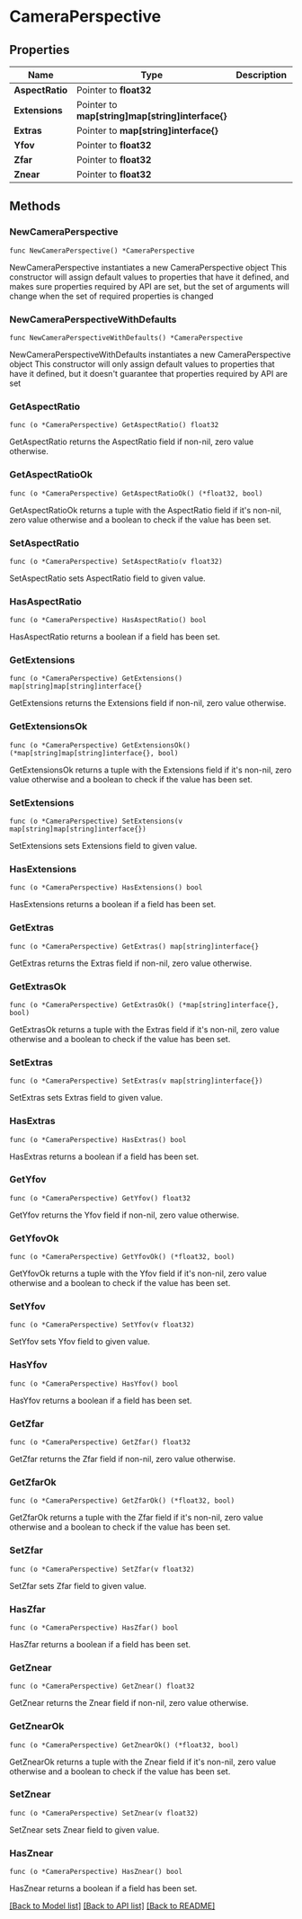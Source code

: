 # CameraPerspective

## Properties

Name | Type | Description | Notes
------------ | ------------- | ------------- | -------------
**AspectRatio** | Pointer to **float32** |  | [optional] 
**Extensions** | Pointer to **map[string]map[string]interface{}** |  | [optional] 
**Extras** | Pointer to **map[string]interface{}** |  | [optional] 
**Yfov** | Pointer to **float32** |  | [optional] 
**Zfar** | Pointer to **float32** |  | [optional] 
**Znear** | Pointer to **float32** |  | [optional] 

## Methods

### NewCameraPerspective

`func NewCameraPerspective() *CameraPerspective`

NewCameraPerspective instantiates a new CameraPerspective object
This constructor will assign default values to properties that have it defined,
and makes sure properties required by API are set, but the set of arguments
will change when the set of required properties is changed

### NewCameraPerspectiveWithDefaults

`func NewCameraPerspectiveWithDefaults() *CameraPerspective`

NewCameraPerspectiveWithDefaults instantiates a new CameraPerspective object
This constructor will only assign default values to properties that have it defined,
but it doesn't guarantee that properties required by API are set

### GetAspectRatio

`func (o *CameraPerspective) GetAspectRatio() float32`

GetAspectRatio returns the AspectRatio field if non-nil, zero value otherwise.

### GetAspectRatioOk

`func (o *CameraPerspective) GetAspectRatioOk() (*float32, bool)`

GetAspectRatioOk returns a tuple with the AspectRatio field if it's non-nil, zero value otherwise
and a boolean to check if the value has been set.

### SetAspectRatio

`func (o *CameraPerspective) SetAspectRatio(v float32)`

SetAspectRatio sets AspectRatio field to given value.

### HasAspectRatio

`func (o *CameraPerspective) HasAspectRatio() bool`

HasAspectRatio returns a boolean if a field has been set.

### GetExtensions

`func (o *CameraPerspective) GetExtensions() map[string]map[string]interface{}`

GetExtensions returns the Extensions field if non-nil, zero value otherwise.

### GetExtensionsOk

`func (o *CameraPerspective) GetExtensionsOk() (*map[string]map[string]interface{}, bool)`

GetExtensionsOk returns a tuple with the Extensions field if it's non-nil, zero value otherwise
and a boolean to check if the value has been set.

### SetExtensions

`func (o *CameraPerspective) SetExtensions(v map[string]map[string]interface{})`

SetExtensions sets Extensions field to given value.

### HasExtensions

`func (o *CameraPerspective) HasExtensions() bool`

HasExtensions returns a boolean if a field has been set.

### GetExtras

`func (o *CameraPerspective) GetExtras() map[string]interface{}`

GetExtras returns the Extras field if non-nil, zero value otherwise.

### GetExtrasOk

`func (o *CameraPerspective) GetExtrasOk() (*map[string]interface{}, bool)`

GetExtrasOk returns a tuple with the Extras field if it's non-nil, zero value otherwise
and a boolean to check if the value has been set.

### SetExtras

`func (o *CameraPerspective) SetExtras(v map[string]interface{})`

SetExtras sets Extras field to given value.

### HasExtras

`func (o *CameraPerspective) HasExtras() bool`

HasExtras returns a boolean if a field has been set.

### GetYfov

`func (o *CameraPerspective) GetYfov() float32`

GetYfov returns the Yfov field if non-nil, zero value otherwise.

### GetYfovOk

`func (o *CameraPerspective) GetYfovOk() (*float32, bool)`

GetYfovOk returns a tuple with the Yfov field if it's non-nil, zero value otherwise
and a boolean to check if the value has been set.

### SetYfov

`func (o *CameraPerspective) SetYfov(v float32)`

SetYfov sets Yfov field to given value.

### HasYfov

`func (o *CameraPerspective) HasYfov() bool`

HasYfov returns a boolean if a field has been set.

### GetZfar

`func (o *CameraPerspective) GetZfar() float32`

GetZfar returns the Zfar field if non-nil, zero value otherwise.

### GetZfarOk

`func (o *CameraPerspective) GetZfarOk() (*float32, bool)`

GetZfarOk returns a tuple with the Zfar field if it's non-nil, zero value otherwise
and a boolean to check if the value has been set.

### SetZfar

`func (o *CameraPerspective) SetZfar(v float32)`

SetZfar sets Zfar field to given value.

### HasZfar

`func (o *CameraPerspective) HasZfar() bool`

HasZfar returns a boolean if a field has been set.

### GetZnear

`func (o *CameraPerspective) GetZnear() float32`

GetZnear returns the Znear field if non-nil, zero value otherwise.

### GetZnearOk

`func (o *CameraPerspective) GetZnearOk() (*float32, bool)`

GetZnearOk returns a tuple with the Znear field if it's non-nil, zero value otherwise
and a boolean to check if the value has been set.

### SetZnear

`func (o *CameraPerspective) SetZnear(v float32)`

SetZnear sets Znear field to given value.

### HasZnear

`func (o *CameraPerspective) HasZnear() bool`

HasZnear returns a boolean if a field has been set.


[[Back to Model list]](../README.md#documentation-for-models) [[Back to API list]](../README.md#documentation-for-api-endpoints) [[Back to README]](../README.md)


